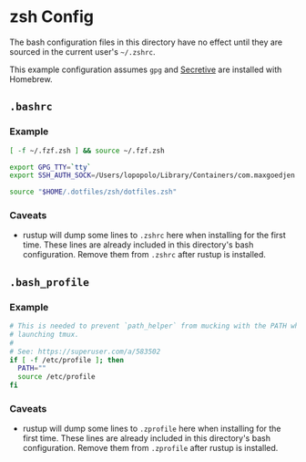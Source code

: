 # zsh Config

The bash configuration files in this directory have no effect until they are
sourced in the current user's `~/.zshrc`.

This example configuration assumes `gpg` and [Secretive] are installed with
Homebrew.

[secretive]: https://github.com/maxgoedjen/secretive

## `.bashrc`

### Example

```bash
[ -f ~/.fzf.zsh ] && source ~/.fzf.zsh

export GPG_TTY=`tty`
export SSH_AUTH_SOCK=/Users/lopopolo/Library/Containers/com.maxgoedjen.Secretive.SecretAgent/Data/socket.ssh

source "$HOME/.dotfiles/zsh/dotfiles.zsh"
```

### Caveats

- rustup will dump some lines to `.zshrc` here when installing for the first
  time. These lines are already included in this directory's bash configuration.
  Remove them from `.zshrc` after rustup is installed.

## `.bash_profile`

### Example

```bash
# This is needed to prevent `path_helper` from mucking with the PATH when
# launching tmux.
#
# See: https://superuser.com/a/583502
if [ -f /etc/profile ]; then
  PATH=""
  source /etc/profile
fi
```

### Caveats

- rustup will dump some lines to `.zprofile` here when installing for the first
  time. These lines are already included in this directory's bash configuration.
  Remove them from `.zprofile` after rustup is installed.
